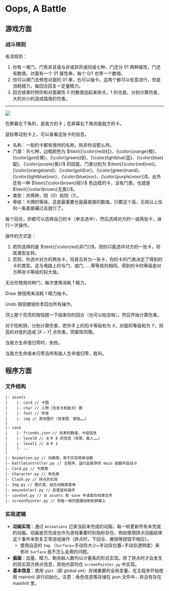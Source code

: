 # Oops, A Battle

## 游戏方面

### 战斗规则

省流规则：

1. 你有一堆门，门有非且或与非或非异或同或七种，门还分 01 两种属性，门还有数值，对面有一个 01 属性串，每个 0/1 也带一个数值。
2. 你可以用门去修改对面的 01 串，也可以抽卡。这两个都可以任意进行，但是消耗精力，每回合回复一定量精力。
3. 回合结束时把你和对面属性 0 的数值加起来拼点，1 的也是。分别计算伤害，大的对小的造成插值的伤害。

---

![](https://pic1.imgdb.cn/item/67821599d0e0a243d4f355b3.png)

在屏幕左下角的，是我方的卡；在屏幕右下角则是敌方的卡。

鼠标移动到卡上，可以查看这张卡的信息。

+ 名称：一般的卡都有很帅的名称，除非你没那么帅。
+ 门类：共七种，边框颜色为 $\text{{\color{red}红}、{\color{orange}橙}、{\color{gold}黄}、{\color{green}绿}、{\color{lightblue}蓝}、{\color{blue}靛}、{\color{purple}紫}}$ 的技能，门类分别为 $\text{{\color{red}not}、{\color{orange}and}、{\color{gold}or}、{\color{green}nand}、{\color{lightblue}nor}、{\color{blue}xor}、{\color{purple}xnor}}$。此外还有一种 $\text{{\color{brown}棕}}$ 色边框的卡，没有门类，也就是 $\text{{\color{brown}无类}}$。
+ 类型：共两种，阴（0）和阳（1）。
+ 等级：卡牌的等级，这是最重要也是最直接的数值。只要这个高，无视以上任何一条直接碾过去就行了。

每个回合，你都可以选择自己的卡（单击选中），然后选择对方的一或两张卡，进行一次操作。

操作的方式是：

1. 若你选择的是 $\text{{\color{red}非门}}$，则你只能选中对方的一张卡，将其类型反转。
2. 否则，你选中对方的两张卡，将其合并为一张卡，你的卡的门类决定了得到的卡的类型，这与电路上的与门、或门……等等规则相同。得到的卡的等级是对方两张卡等级的较大值。

无论你使用何种门，每次使用消耗 1 精力。

Draw 按钮用来消耗 1 精力抽卡。

Undo 按钮撤销你本回合所有操作。

顶上那个亮亮的按钮摁一下结束你的回合（也可以拍空格）。然后开始计算伤害。

对于阳和阴，分别计算伤害，若你手上的阳卡等级和为 $X$，对面的等级和为 $Y$，则高的对低的造成 $|X-Y|$ 点伤害。阴属性同理。

当我方生命值归零时，失败。

当我方生命值未归零且所有敌人生命值归零，胜利。

## 程序方面

### 文件结构

```
|- assets
|    |- card // 卡图
|    |- char // 人物（含友方和敌方）图
|    |- font // 字体
|    |- img // 其他图片（背景图、按钮……）
|
|- save
|    |- friends.json // 玩家的数值、卡组信息
|    |- level0 // 关卡 0 的信息（背景、敌人……）
|    |- level1 // 关卡 1
|    |- ...
|
|- Animation.py // 动画类，用于实现简单动画
|- battleController.py // 主程序，运行此程序的 main 函数开启战斗
|- Card.py // 卡牌类
|- Character.py // 角色类
|- Clash.py // 拼点的实现
|- Img.py // 图片类，结合动画类食用
|- mouseSelect.py // 检查鼠标操作
|- saveSet.py // 从 assets 和 save 中读取存档等文件
|- screenPainter.py // 将每一帧的图像绘制到屏幕上
```

### 实现逻辑

+ **动画实现**：通过 `Animations` 记录当前未完成的动画，每一帧更新所有未完成的动画。动画是否完成也作为游戏重要时刻指标存在。例如使用拼点动画结束这个事件来恢复正常游戏操作（拼点时，下回合、撤销等按钮不相应）。
  + 使用自造的 `Img` （`Surface`+手动存大小+手动存位置+手动存透明度）来弥补 `Surface` 我不怎么会用的问题。
+ **画画**：血量、精力、剩余敌人数均以计量条的形式实现。除了拼点时才会发生的现实双方拼点信息，其他内容均在 `screenPainter.py` 中实现。
+ **基本信息**：使用 `gSet`（即 global set）存储重要的全局变量。在主程序开始使用 mainInit 进行初始化。注意：角色信息等存储在 json 文件中，并没有存在 mainInit 里。